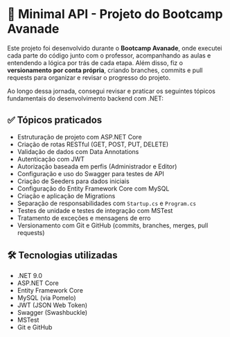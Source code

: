 # 🚀 Minimal API - Projeto do Bootcamp Avanade

Este projeto foi desenvolvido durante o **Bootcamp Avanade**, onde executei cada parte do código junto com o professor, acompanhando as aulas e entendendo a lógica por trás de cada etapa. Além disso, fiz o **versionamento por conta própria**, criando branches, commits e pull requests para organizar e revisar o progresso do projeto.

Ao longo dessa jornada, consegui revisar e praticar os seguintes tópicos fundamentais do desenvolvimento backend com .NET:

## ✅ Tópicos praticados

- Estruturação de projeto com ASP.NET Core
- Criação de rotas RESTful (GET, POST, PUT, DELETE)
- Validação de dados com Data Annotations
- Autenticação com JWT
- Autorização baseada em perfis (Administrador e Editor)
- Configuração e uso do Swagger para testes de API
- Criação de Seeders para dados iniciais
- Configuração do Entity Framework Core com MySQL
- Criação e aplicação de Migrations
- Separação de responsabilidades com `Startup.cs` e `Program.cs`
- Testes de unidade e testes de integração com MSTest
- Tratamento de exceções e mensagens de erro
- Versionamento com Git e GitHub (commits, branches, merges, pull requests)

## 🛠️ Tecnologias utilizadas

- .NET 9.0
- ASP.NET Core
- Entity Framework Core
- MySQL (via Pomelo)
- JWT (JSON Web Token)
- Swagger (Swashbuckle)
- MSTest
- Git e GitHub
